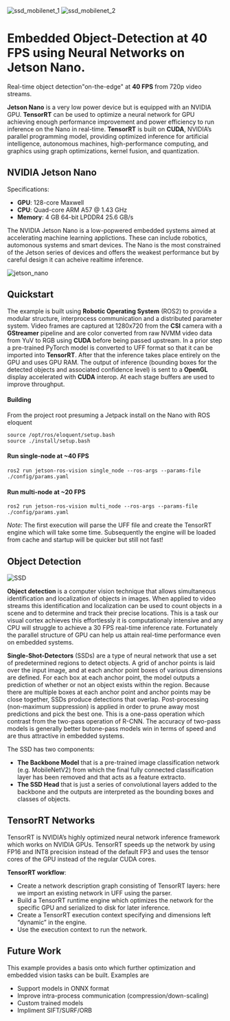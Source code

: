 
![ssd_mobilenet_1](https://user-images.githubusercontent.com/5468707/121191122-f442b380-c86b-11eb-8f42-837ca877fc29.gif)
![ssd_mobilenet_2](https://user-images.githubusercontent.com/5468707/121210433-f6147300-c87b-11eb-85b0-aa750cc6ec38.gif)

# Embedded Object-Detection at 40 FPS using Neural Networks on Jetson Nano. 
Real-time object detection"on-the-edge" at **40 FPS** from 720p video streams.

**Jetson Nano** is a very low power device but is equipped with an NVIDIA GPU.
**TensorRT** can be used to optimize a neural network for GPU achieving enough performance improvement and power efficiency to run inference on the Nano in real-time. **TensorRT** is built on **CUDA**, NVIDIA’s parallel programming model, providing optimized inference for artificial intelligence, autonomous machines, high-performance computing, and graphics using graph optimizations, kernel fusion, and quantization.

## NVIDIA Jetson Nano
Specifications:
* **GPU**: 128-core Maxwell
* **CPU**: Quad-core ARM A57 @ 1.43 GHz
* **Memory**:  4 GB 64-bit LPDDR4 25.6 GB/s

The NVIDIA Jetson Nano is a low-popwered embedded systems aimed at accelerating machine learning applictions. These can include robotics, automonous systems and smart devices. The Nano is the most constrained of the Jetson series of devices and offers the weakest performance but by careful design it can acheive realtime inference. 

![jetson_nano](https://user-images.githubusercontent.com/5468707/120195053-9fc18780-c21e-11eb-8637-029555cdb467.png)

## Quickstart

The example is built using **Robotic Operating System** (ROS2) to provide a modular structure, interprocess communication and a distributed parameter system. Video frames are captured at 1280x720 from the **CSI** camera with a **GStreamer** pipeline and are color converted from raw NVMM video data from YuV to RGB using **CUDA** before being passed upstream. In a prior step a pre-trained PyTorch model is converted to UFF format so that it can be imported into **TensorRT**. After that the inference takes place entirely on the GPU and uses GPU RAM. The output of inference (bounding boxes for the detected objects and associated confidence level) is sent to a **OpenGL** display accelerated with **CUDA** interop. At each stage buffers are used to improve throughput.

#### Building
From the project root presuming a Jetpack install on the Nano with ROS eloquent
```
source /opt/ros/eloquent/setup.bash 
source ./install/setup.bash 
```
#### Run single-node at ~40 FPS
```
ros2 run jetson-ros-vision single_node --ros-args --params-file ./config/params.yaml
```

#### Run multi-node at ~20 FPS
```
ros2 run jetson-ros-vision multi_node --ros-args --params-file ./config/params.yaml
```
*Note:* The first execution will parse the UFF file and create the TensorRT engine which will take some time. Subsequently the engine will be loaded from cache and startup will be quicker but still not fast!

## Object Detection

![SSD](https://user-images.githubusercontent.com/5468707/121341356-de42fa80-c920-11eb-8009-56833f1acad1.png)

**Object detection** is a computer vision technique that allows simultaneous identification and localization of objects in images. When applied to video streams this identification and localization can be used to count objects in a scene and to determine and track their precise locations. This is a task our visual cortex achieves this effortlessly it is computationaly intensive and any CPU will struggle to achieve a 30 FPS real-time inference rate. Fortunately the parallel structure of GPU can help us attain real-time performance even on embedded systems.

**Single-Shot-Detectors** (SSDs) are a type of neural network that use a set of predetermined regions to detect objects. A grid of anchor points is laid over the input image, and at each anchor point boxes of various dimensions are defined. For each box at each anchor point, the model outputs a prediction of whether or not an object exists within the region. Because there are multiple boxes at each anchor point and anchor points may be close together, SSDs produce detections that overlap. Post-processing (non-maximum suppression) is applied in order to prune away most predictions and pick the best one. This is a one-pass operation which contrast from the two-pass operation of R-CNN. The accuracy of two-pass models is generally better butone-pass models win in terms of speed and are thus attractive in embedded systems.

The SSD has two components:
* **The Backbone Model** that is a pre-trained image classification network (e.g. MobileNetV2) from which the final fully connected classification layer has been removed and that acts as a feature extracto.
* **The SSD Head** that is just a series of convolutional layers added to the backbone and the outputs are interpreted as the bounding boxes and classes of objects.

## TensorRT Networks
TensorRT is NVIDIA’s highly optimized neural network inference framework which works on NVIDIA GPUs. TensorRT speeds up the network by using FP16 and INT8 precision instead of the default FP3 and uses the tensor cores of the GPU instead of the regular CUDA cores.

**TensorRT workflow**:

* Create a network description graph consisting of TensorRT layers: here we import an existing network in UFF using the parser.
* Build a TensorRT runtime engine which optimizes the network for the specific GPU and serialized to disk for later inference.
* Create a TensorRT execution context specifying and dimensions left “dynamic” in the engine.
* Use the execution context to run the network.

## Future Work
This example provides a basis onto which further optimization and embedded vision tasks can be built. Examples are
* Support models in ONNX format
* Improve intra-process communication (compression/down-scaling)
* Custom trained models
* Impliment SIFT/SURF/ORB
